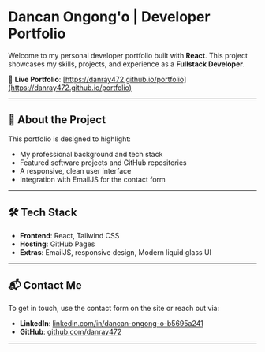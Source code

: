 # Dancan Ongong'o | Developer Portfolio

Welcome to my personal developer portfolio built with **React**. This project showcases my skills, projects, and experience as a **Fullstack Developer**.

🔗 **Live Portfolio**: [https://danray472.github.io/portfolio](https://danray472.github.io/portfolio)

---

## 🚀 About the Project

This portfolio is designed to highlight:

- My professional background and tech stack  
- Featured software projects and GitHub repositories  
- A responsive, clean user interface  
- Integration with EmailJS for the contact form  

---

## 🛠️ Tech Stack

- **Frontend**: React, Tailwind CSS  
- **Hosting**: GitHub Pages  
- **Extras**: EmailJS, responsive design, Modern liquid glass UI

---



## 📬 Contact Me

To get in touch, use the contact form on the site or reach out via:

- **LinkedIn**: [linkedin.com/in/dancan-ongong-o-b5695a241](https://www.linkedin.com/in/dancan-ongong-o-b5695a241)  
- **GitHub**: [github.com/danray472](https://github.com/danray472)  

---

